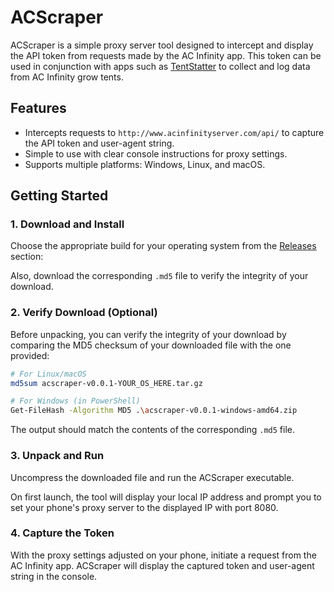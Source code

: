 # ACScraper

ACScraper is a simple proxy server tool designed to intercept and display the API token from requests made by the AC Infinity app. This token can be used in conjunction with apps such as [TentStatter](https://github.com/dwot/TentStatter) to collect and log data from AC Infinity grow tents.

## Features

- Intercepts requests to `http://www.acinfinityserver.com/api/` to capture the API token and user-agent string.
- Simple to use with clear console instructions for proxy settings.
- Supports multiple platforms: Windows, Linux, and macOS.

## Getting Started

### 1. **Download and Install**

Choose the appropriate build for your operating system from the [Releases](https://github.com/dwot/acscraper/releases) section:

Also, download the corresponding `.md5` file to verify the integrity of your download.

### 2. **Verify Download (Optional)**

Before unpacking, you can verify the integrity of your download by comparing the MD5 checksum of your downloaded file with the one provided:

```bash
# For Linux/macOS
md5sum acscraper-v0.0.1-YOUR_OS_HERE.tar.gz

# For Windows (in PowerShell)
Get-FileHash -Algorithm MD5 .\acscraper-v0.0.1-windows-amd64.zip
```

The output should match the contents of the corresponding `.md5` file.

### 3. **Unpack and Run**

Uncompress the downloaded file and run the ACScraper executable.

On first launch, the tool will display your local IP address and prompt you to set your phone's proxy server to the displayed IP with port 8080.

### 4. **Capture the Token**

With the proxy settings adjusted on your phone, initiate a request from the AC Infinity app. ACScraper will display the captured token and user-agent string in the console.

